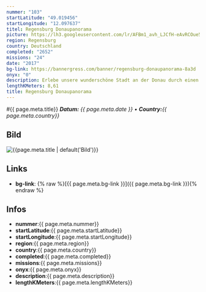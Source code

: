 ```yaml
---
nummer: "103"
startLatitude: "49.019456"
startLongitude: "12.097637"
titel: Regensburg Donaupanorama
picture: https://lh3.googleusercontent.com/lr/AFBm1_avh_LJCfH-eAvRCOue5j5gli5eiclhn-dUOyPxAetQRz9NdqfN35hH2dVa6kXIdtLi6_TkVVNlUYwS69831274bffTWDByQML6TDAM57UwfiNOTixEnfssyx3GHrMTOenag1N1doZSLJZJZbbKhQKvOXNjp_HYlkM70TDlBpMxbmB31HNaCKIHA76obPUGTTrbyASkt0RDIhAWCYhJI3p63QOAknvnTcL8lEovzPcIDpnUfcuLBt_kZr0YLnkPNs2yGN_b-JKhBKz8dVQtUL2cTYx2Tl_TseHVYcaqTaxdUenjMI7O4jS3tGy8_GGMSM_Ku72Op_EmVAautgnrovMJq11YJPEVWYdsUNA6lf0v5eA7fLjHVSP7mo6taVgnw8SJ1MJqCVYktR74bclw0hGooJKFWZM8TzCRSmuVjiJVgU1KWxJmBwHbtsnF_0SQGekFvlt32N6tJVBZ3pKu4WC-2ahsvGzwpXNlYKGYGRma-9OfVGyBNBFCFlwzNAK4QVKfzcsxq6KJJivNzjYvE9jirrFmOanP_vEP7vgVMrUvz94Y191f9ZY2o8uaf6V_UoJSvr34uF80EPcwxnYug_WunIxkMjjuVdbmeLwGp6xo6aIhQAGhR4pIxUEXMncRoqGXU-ztSlqHej6KkFOUgiqqX7K_njrDrG_XA1HXG_8iaDbVOu_2XamGrDcL7KN-3MylHlKhZyGogCG2yZqbnU1--y-87445cxUNv30ThP9TMkd8OaUZvPy8pD87grn6gx9Yk38Xl6cbWeQ2jOtoL5VpslxdCdPMf8FFlWMf7MpraWyA7BK__VlShUD7lcBJw_XYaQrT2Ln8Yj_T3csvKFI0nnpYIuQdrogk
region: Regensburg
country: Deutschland
completed: "2652"
missions: "24"
date: "2017"
bg-link: https://bannergress.com/banner/regensburg-donaupanorama-8a3d
onyx: "0"
description: Erlebe unsere wunderschöne Stadt an der Donau durch einen schönen Spaziergang! Ich wünsche euch viel Spaß!
lengthKMeters: 8,61
title: Regensburg Donaupanorama
---
```


#{{ page.meta.title}}
_**Datum:** {{ page.meta.date }} • **Country:**{{ page.meta.country}}_

## Bild
![{{page.meta.title | default('Bild')}}]({{page.meta.picture}})

## Links
- **bg-link**: {% raw %}[{{ page.meta.bg-link }}]({{ page.meta.bg-link }}){% endraw %}

## Infos
- **nummer**:{{ page.meta.nummer}}
- **startLatitude**:{{ page.meta.startLatitude}}
- **startLongitude**:{{ page.meta.startLongitude}}
- **region**:{{ page.meta.region}}
- **country**:{{ page.meta.country}}
- **completed**:{{ page.meta.completed}}
- **missions**:{{ page.meta.missions}}
- **onyx**:{{ page.meta.onyx}}
- **description**:{{ page.meta.description}}
- **lengthKMeters**:{{ page.meta.lengthKMeters}}

